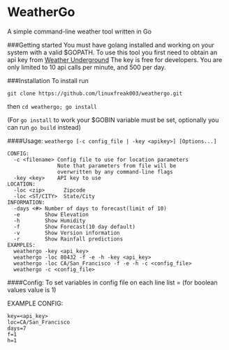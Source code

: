 # WeatherGo
A simple command-line weather tool written in Go

###Getting started
You must have golang installed and working on your system with a valid
$GOPATH.
To use this tool you first need to obtain an api key from
[Weather Underground](https://www.wunderground.com/weather/api)
The key is free for developers. You are only limited to 10 api calls per minute,
and 500 per day.

###Installation
To install run

`git clone https://github.com/linuxfreak003/weathergo.git`

then `cd weathergo; go install`

(For `go install` to work your $GOBIN variable must be set, optionally
  you can run `go build` instead)

####Usage: `weathergo [-c config_file | -key <apikey>] [Options...]`

```
CONFIG:
  -c <filename> Config file to use for location parameters
                Note that parameters from file will be
                overwritten by any command-line flags
  -key <key>    API key to use
LOCATION:
  -loc <zip>      Zipcode
  -loc <ST/CITY>  State/City
INFORMATION:
  -days <#> Number of days to forecast(limit of 10)
  -e        Show Elevation
  -h        Show Humidity
  -f        Show Forecast(10 day default)
  -v        Show Version information
  -r        Show Rainfall predictions
EXAMPLES:
  weathergo -key <api_key>
  weathergo -loc 80432 -f -e -h -key <api_key>
  weathergo -loc CA/San_Francisco -f -e -h -c <config_file>
  weathergo -c <config_file>
```

####Config:
To set variables in config file on each line list <flag>=<value> (for boolean values value is 1)

EXAMPLE CONFIG:
```
key=<api_key>
loc=CA/San_Francisco
days=7
f=1
h=1
```
